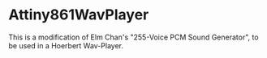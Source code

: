 # Attiny861WavPlayer
This is a modification of Elm Chan's "255-Voice PCM Sound Generator", to be used in a Hoerbert Wav-Player.
